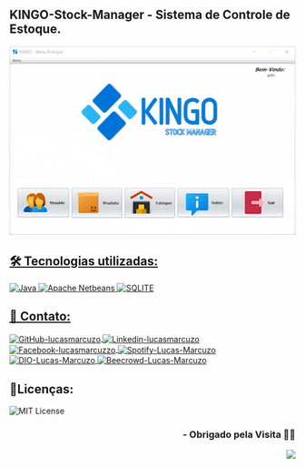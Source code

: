 ## KINGO-Stock-Manager - Sistema de Controle de Estoque.

<p align="center">
<a href="https://github.com/lucasmarcuzo/KINGO-Stock-Manager/">
<img  width="513"  height="331"  src="Apresentacao/KINGO.gif">
</p>

## 🛠 Tecnologias utilizadas:

![Java](https://img.shields.io/badge/Java-ED8B00?style=flat&logo=java&logoColor=white)
![Apache Netbeans](https://img.shields.io/badge/apache%20netbeans-1B6AC6?style=flat&logo=apache%20netbeans%20IDE&logoColor=white)
![SQLITE](https://img.shields.io/badge/SQLite-07405E?style=flat&logo=sqlite&logoColor=white)

## 📱 Contato:

<div align="left">
    <a href="https://github.com/lucasmarcuzo" target="blank"><img align="center" src="https://github.com/rahuldkjain/github-profile-readme-generator/blob/master/src/images/icons/Social/github.svg" alt="GitHub-lucasmarcuzo" height="30" width="40" />
    </a>
    <a href="https://linkedin.com/in/lucasmarcuzo" target="blank"><img align="center" src="https://raw.githubusercontent.com/rahuldkjain/github-profile-readme-generator/master/src/images/icons/Social/linked-in-alt.svg" alt="Linkedin-lucasmarcuzo" height="30" width="40" />
    </a>  
    <a href="https://fb.com/lucasmarcuzzo" target="blank"><img align="center" src="https://raw.githubusercontent.com/rahuldkjain/github-profile-readme-generator/master/src/images/icons/Social/facebook.svg" alt="Facebook-lucasmarcuzzo" height="30" width="40" />
    </a>   
    <a href="https://open.spotify.com/user/12186237186" target="blank"><img align="center" src="https://github.com/rahuldkjain/github-profile-readme-generator/blob/master/src/images/icons/Social/spotify.svg" alt="Spotify-Lucas-Marcuzo" height="30" width="40" />
    </a>
    <a href="https://web.dio.me/users/lucas_marcuzo" target="_blank"><img align="center" src="https://web.dio.me/favicon/favicon-32x32.png" alt="DIO-Lucas-Marcuzo" height="35" width="37" />
    </a>
    <a href="https://www.beecrowd.com.br/judge/pt/profile/510115" target="blank"><img align="center" src="https://www.beecrowd.com.br/judge/favicon.ico?1635097036" alt="Beecrowd-Lucas-Marcuzo" height="40" width="40" />
    </a>
  <br>
</div>


## 📃Licenças:

![MIT License](https://img.shields.io/github/license/lucasmarcuzo/KINGO-Stock-Manager)

<div align="right"> <h3> - Obrigado pela Visita ✌🏻 </h3> </div> 
<p align="right"> <img src="https://visitor-badge.laobi.icu/badge?page_id=page.id=lucasmarcuzo/KINGO-Stock-Manager"> </h3> </p>
